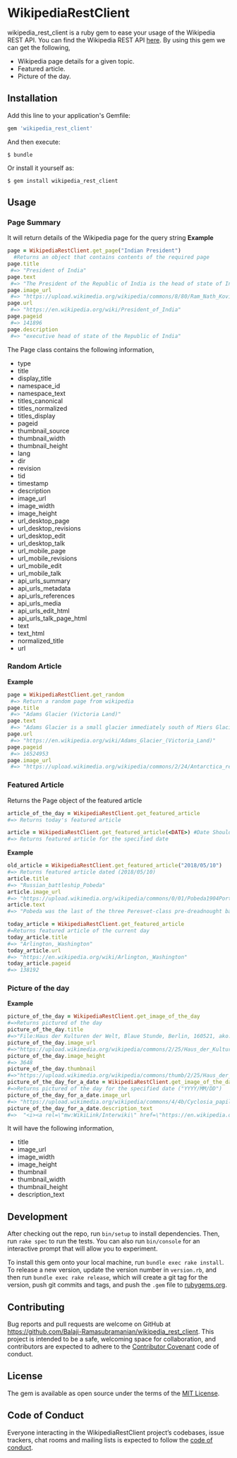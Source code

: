 # WikipediaRestClient

wikipedia_rest_client is a ruby gem to ease your usage of the Wikipedia REST API. You can find the Wikipedia REST API [here](https://en.wikipedia.org/api/rest_v1/#/). 
By using this gem we can get the following,
- Wikipedia page details for a given topic.
- Featured article.
- Picture of the day.

## Installation

Add this line to your application's Gemfile:

```ruby
gem 'wikipedia_rest_client'
```

And then execute:

    $ bundle

Or install it yourself as:

    $ gem install wikipedia_rest_client

## Usage

### Page Summary
It will return details of the Wikipedia page for the query string
**Example**
```ruby
page = WikipediaRestClient.get_page("Indian President")
  #Returns an object that contains contents of the required page
page.title
 #=> "President of India"
page.text
 #=> "The President of the Republic of India is the head of state of India and the commander-in-chief of the Indian Armed Forces."
page.image_url
 #=> "https://upload.wikimedia.org/wikipedia/commons/8/80/Ram_Nath_Kovind_2017.jpg"
page.url 
 #=> "https://en.wikipedia.org/wiki/President_of_India"
page.pageid
 #=> 141896
page.description
 #=> "executive head of state of the Republic of India"
```
The Page class contains the following information,
- type
- title
- display_title
- namespace_id
- namespace_text
- titles_canonical
- titles_normalized
- titles_display
- pageid
- thumbnail_source
- thumbnail_width   
- thumbnail_height
- lang
- dir
- revision
- tid
- timestamp
- description
- image_url
- image_width
- image_height
- url_desktop_page
- url_desktop_revisions
- url_desktop_edit
- url_desktop_talk
- url_mobile_page
- url_mobile_revisions
- url_mobile_edit
- url_mobile_talk
- api_urls_summary
- api_urls_metadata
- api_urls_references
- api_urls_media
- api_urls_edit_html
- api_urls_talk_page_html
- text
- text_html
- normalized_title
- url

### Random Article 

**Example**
```ruby
page = WikipediaRestClient.get_random
 #=> Return a random page from wikipedia 
page.title
 #=> "Adams Glacier (Victoria Land)"
page.text
 #=> "Adams Glacier is a small glacier immediately south of Miers Glacier in Victoria Land. The heads of Adams and Miers glaciers, both located in the Miers Valley, are separated by a low ridge, and the east end of this ridge is almost completely surrounded by the snouts of the two glaciers, which nearly meet in the bottom of the valley, about 1 mile (1.6 km) above Lake Miers, into which they drain. It was named by the New Zealand Northern Survey Party of the Commonwealth Trans-Antarctic Expedition (1956–58) after Lieutenant Jameson Adams, second in command of the shore party of the British Antarctic Expedition (1907–09), who was one of the men to accompany Ernest Shackleton to within 97 miles (156 km) of the South Pole."
page.url
 #=> "https://en.wikipedia.org/wiki/Adams_Glacier_(Victoria_Land)"
page.pageid
 #=> 16524953
page.image_url
 #=> "https://upload.wikimedia.org/wikipedia/commons/2/24/Antarctica_relief_location_map.jpg"

```

### Featured Article

Returns the Page object of the featured article

```ruby
article_of_the_day = WikipediaRestClient.get_featured_article
#=> Returns today's featured article

article = WikipediaRestClient.get_featured_article(<DATE>) #Date Should be in YYYY/MM/DD Format
#=> Returns featured article for the specified date
```


**Example**
```ruby
old_article = WikipediaRestClient.get_featured_article("2018/05/10")
#=> Returns featured article dated (2018/05/10)
article.title
#=> "Russian_battleship_Pobeda"
article.image_url
#=> "https://upload.wikimedia.org/wikipedia/commons/0/01/Pobeda1904Port-Artur.jpg"
article.text
#=> "Pobeda was the last of the three Peresvet-class pre-dreadnought battleships built for the Imperial Russian Navy at the end of the nineteenth century. The ship was assigned to the Pacific Squadron upon completion and based at Port Arthur from 1903. During the Russo-Japanese War of 1904–1905, she participated in the battles of Port Arthur and the Yellow Sea. Having escaped serious damage in these engagements, Pobeda was sunk by gunfire during the Siege of Port Arthur, and then salvaged by the Japanese and placed into service under the name Suwo (周防)."

today_article = WikipediaRestClient.get_featured_article
#=Returns featured article of the current day
today_article.title
#=> "Arlington,_Washington"
today_article.url
#=> "https://en.wikipedia.org/wiki/Arlington,_Washington"
today_article.pageid
#=> 138192
```


### Picture of the day

**Example**
```ruby
picture_of_the_day = WikipediaRestClient.get_image_of_the_day
#=>Returns pictured of the day
picture_of_the_day.title
#=>"File:Haus der Kulturen der Welt, Blaue Stunde, Berlin, 160521, ako.jpg"
picture_of_the_day.image_url
#=>"https://upload.wikimedia.org/wikipedia/commons/2/25/Haus_der_Kulturen_der_Welt%2C_Blaue_Stunde%2C_Berlin%2C_160521%2C_ako.jpg"
picture_of_the_day.image_height
#=> 3648
picture_of_the_day.thumbnail
#=>"https://upload.wikimedia.org/wikipedia/commons/thumb/2/25/Haus_der_Kulturen_der_Welt%2C_Blaue_Stunde%2C_Berlin%2C_160521%2C_ako.jpg/640px-Haus_der_Kulturen_der_Welt%2C_Blaue_Stunde%2C_Berlin%2C_160521%2C_ako.jpg"
picture_of_the_day_for_a_date = WikipediaRestClient.get_image_of_the_day("2017/03/12")
#=>Returns pictured of the day for the specified date ("YYYY/MM/DD")
picture_of_the_day_for_a_date.image_url 
#=> "https://upload.wikimedia.org/wikipedia/commons/4/4b/Cyclosia_papilionaris-Kadavoor-2016-06-17-001.jpg"
picture_of_the_day_for_a_date.description_text
#=>  "<i><a rel=\"mw:WikiLink/Interwiki\" href=\"https://en.wikipedia.org/wiki/Cyclosia%20papilionaris\" title=\"en:Cyclosia papilionaris\">Cyclosia papilionaris</a></i>, Drury's Jewel, is a moth in the <a rel=\"mw:WikiLink/Interwiki\" href=\"https://en.wikipedia.org/wiki/Zygaenidae\" title=\"en:Zygaenidae\">Zygaenidae</a> family. There are many subspecies and this is <i>Cyclosia papilionaris australinda</i> found in <a rel=\"mw:WikiLink/Interwiki\" href=\"https://en.wikipedia.org/wiki/South%20India\" title=\"en:South India\">South India</a>."
```

It will have the following information,
- title
- image_url
- image_width
- image_height
- thumbnail
- thumbnail_width
- thumbnail_height
- description_text

## Development

After checking out the repo, run `bin/setup` to install dependencies. Then, run `rake spec` to run the tests. You can also run `bin/console` for an interactive prompt that will allow you to experiment.

To install this gem onto your local machine, run `bundle exec rake install`. To release a new version, update the version number in `version.rb`, and then run `bundle exec rake release`, which will create a git tag for the version, push git commits and tags, and push the `.gem` file to [rubygems.org](https://rubygems.org).

## Contributing

Bug reports and pull requests are welcome on GitHub at https://github.com/Balaji-Ramasubramanian/wikipedia_rest_client. This project is intended to be a safe, welcoming space for collaboration, and contributors are expected to adhere to the [Contributor Covenant](http://contributor-covenant.org) code of conduct.

## License

The gem is available as open source under the terms of the [MIT License](https://opensource.org/licenses/MIT).

## Code of Conduct

Everyone interacting in the WikipediaRestClient project’s codebases, issue trackers, chat rooms and mailing lists is expected to follow the [code of conduct](https://github.com/Balaji-Ramasubramanian/wikipedia_rest_client/blob/master/CODE_OF_CONDUCT.md).
